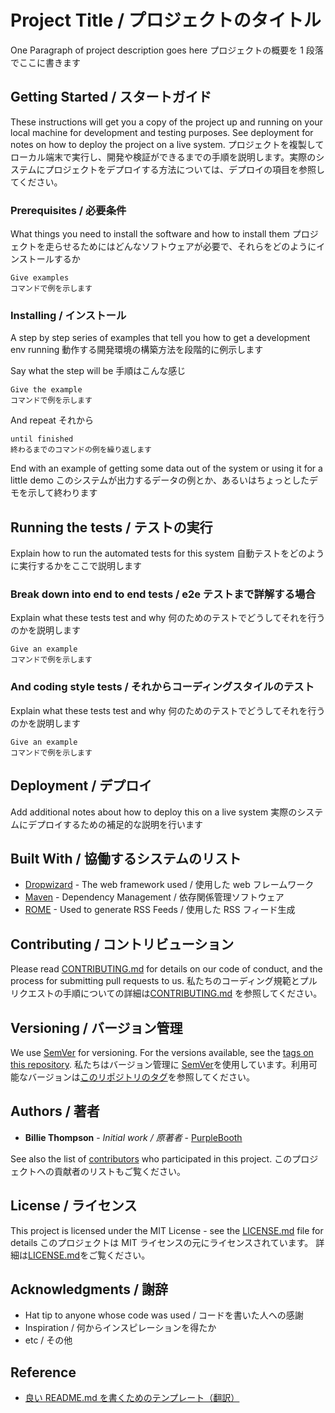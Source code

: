 # Project Title / プロジェクトのタイトル

One Paragraph of project description goes here
プロジェクトの概要を 1 段落でここに書きます

## Getting Started / スタートガイド

These instructions will get you a copy of the project up and running on your local machine for development and testing purposes. See deployment for notes on how to deploy the project on a live system.
プロジェクトを複製してローカル端末で実行し、開発や検証ができるまでの手順を説明します。実際のシステムにプロジェクトをデプロイする方法については、デプロイの項目を参照してください。

### Prerequisites / 必要条件

What things you need to install the software and how to install them
プロジェクトを走らせるためにはどんなソフトウェアが必要で、それらをどのようにインストールするか

```
Give examples
コマンドで例を示します
```

### Installing / インストール

A step by step series of examples that tell you how to get a development env running
動作する開発環境の構築方法を段階的に例示します

Say what the step will be
手順はこんな感じ

```
Give the example
コマンドで例を示します
```

And repeat
それから

```
until finished
終わるまでのコマンドの例を繰り返します
```

End with an example of getting some data out of the system or using it for a little demo
このシステムが出力するデータの例とか、あるいはちょっとしたデモを示して終わります

## Running the tests / テストの実行

Explain how to run the automated tests for this system
自動テストをどのように実行するかをここで説明します

### Break down into end to end tests / e2e テストまで詳解する場合

Explain what these tests test and why
何のためのテストでどうしてそれを行うのかを説明します

```
Give an example
コマンドで例を示します
```

### And coding style tests / それからコーディングスタイルのテスト

Explain what these tests test and why
何のためのテストでどうしてそれを行うのかを説明します

```
Give an example
コマンドで例を示します
```

## Deployment / デプロイ

Add additional notes about how to deploy this on a live system
実際のシステムにデプロイするための補足的な説明を行います

## Built With / 協働するシステムのリスト

- [Dropwizard](http://www.dropwizard.io/1.0.2/docs/) - The web framework used / 使用した web フレームワーク
- [Maven](https://maven.apache.org/) - Dependency Management / 依存関係管理ソフトウェア
- [ROME](https://rometools.github.io/rome/) - Used to generate RSS Feeds / 使用した RSS フィード生成

## Contributing / コントリビューション

Please read [CONTRIBUTING.md](https://gist.github.com/PurpleBooth/b24679402957c63ec426) for details on our code of conduct, and the process for submitting pull requests to us.
私たちのコーディング規範とプルリクエストの手順についての詳細は[CONTRIBUTING.md](https://gist.github.com/PurpleBooth/b24679402957c63ec426) を参照してください。

## Versioning / バージョン管理

We use [SemVer](http://semver.org/) for versioning. For the versions available, see the [tags on this repository](https://github.com/your/project/tags).
私たちはバージョン管理に [SemVer](http://semver.org/)を使用しています。利用可能なバージョンは[このリポジトリのタグ](https://github.com/your/project/tags)を参照してください。

## Authors / 著者

- **Billie Thompson** - *Initial work / 原著者* - [PurpleBooth](https://github.com/PurpleBooth)

See also the list of [contributors](https://github.com/your/project/contributors) who participated in this project.
このプロジェクトへの貢献者のリストもご覧ください。

## License / ライセンス

This project is licensed under the MIT License - see the [LICENSE.md](https://qiita.com/KamataRyo/items/LICENSE.md) file for details
このプロジェクトは MIT ライセンスの元にライセンスされています。 詳細は[LICENSE.md](https://qiita.com/KamataRyo/items/LICENSE.md)をご覧ください。

## Acknowledgments / 謝辞

- Hat tip to anyone whose code was used / コードを書いた人への感謝
- Inspiration / 何からインスピレーションを得たか
- etc / その他

## Reference

- [良い README.md を書くためのテンプレート（翻訳）](https://qiita.com/KamataRyo/items/466255fc33da12274c72#project-title--%E3%83%97%E3%83%AD%E3%82%B8%E3%82%A7%E3%82%AF%E3%83%88%E3%81%AE%E3%82%BF%E3%82%A4%E3%83%88%E3%83%AB)